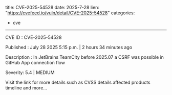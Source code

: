  
title: CVE-2025-54528
date: 2025-7-28
lien: "https://cvefeed.io/vuln/detail/CVE-2025-54528"
categories:
  - cve
---

CVE ID : CVE-2025-54528

Published :  July 28
2025
5:15 p.m. | 2 hours
34 minutes ago

Description : In JetBrains TeamCity before 2025.07 a CSRF was possible in GitHub App connection flow

Severity: 5.4 | MEDIUM

Visit the link for more details
such as CVSS details
affected products
timeline
and more...
